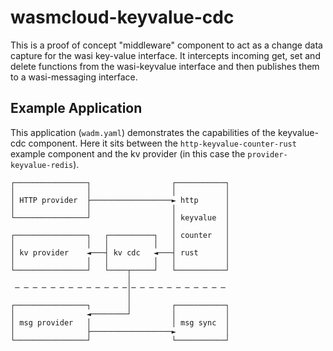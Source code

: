 # wasmcloud-keyvalue-cdc

This is a proof of concept "middleware" component to act as a change data capture for the wasi key-value interface. It intercepts incoming get, set and delete functions from the wasi-keyvalue interface and then publishes them to a wasi-messaging interface.

## Example Application

This application (`wadm.yaml`) demonstrates the capabilities of the keyvalue-cdc component. Here it sits between the `http-keyvalue-counter-rust` example component and the kv provider (in this case the `provider-keyvalue-redis`).

```
┌────────────────┐                  ┌───────────┐
│                │                  │           │
│ HTTP provider  ├──────────────────► http      │
│                │                  │           │
└────────────────┘                  │ keyvalue  │
                                    │           │
┌────────────────┐   ┌──────────┐   │ counter   │
│                │   │          │   │           │
│ kv provider    ◄───┤ kv cdc   ◄───┤ rust      │
│                │   │          │   │           │
└────────────────┘   └────┬─────┘   └───────────┘
                          │                      
 ─ ─ ─ ─ ─ ─ ─ ─ ─ ─ ─ ─ ─│─ ─ ─ ─ ─ ─ ─ ─ ─ ─ ─ 
                          │                      
┌────────────────┐        │         ┌───────────┐
│                ◄────────┘         │           │
│ msg provider   │                  │ msg sync  │
│                ├──────────────────►           │
└────────────────┘                  └───────────┘
```